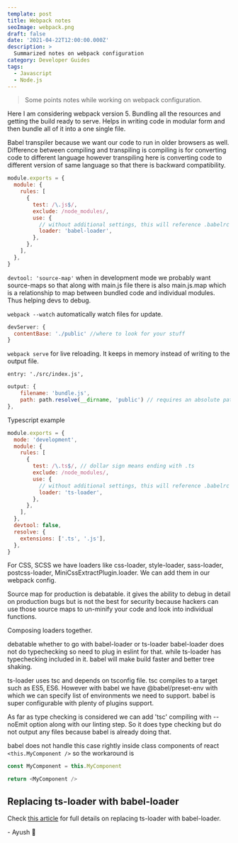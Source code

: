 ```yaml
---
template: post
title: Webpack notes
seoImage: webpack.png
draft: false
date: '2021-04-22T12:00:00.000Z'
description: >
  Summarized notes on webpack configuration
category: Developer Guides
tags:
  - Javascript
  - Node.js
---
```


> Some points notes while working on webpack configuration.

Here I am considering webpack version 5.
Bundling all the resources and getting the build ready to serve.
Helps in writing code in modular form and then bundle all of it into a one single file.

Babel transpiler because we want our code to run in older browsers as well.
Difference between compiling and transpiling is compiling is for converting code to different language however transpiling here is converting code to different version of same language so that there is backward compatibility.

```js
module.exports = {
  module: {
    rules: [
      {
        test: /\.js$/,
        exclude: /node_modules/,
        use: {
          // without additional settings, this will reference .babelrc
          loader: 'babel-loader',
        },
      },
    ],
  },
}
```

`devtool: 'source-map'`
when in development mode we probably want source-maps so that along with main.js file there is also main.js.map which is a relationship to map between bundled code and individual modules. Thus helping devs to debug.

`webpack --watch` automatically watch files for update.

```js
devServer: {
  contentBase: './public' //where to look for your stuff
}
```

`webpack serve` for live reloading. It keeps in memory instead of writing to the output file.

`entry: './src/index.js',`

```js
output: {
    filename: 'bundle.js',
    path: path.resolve(__dirname, 'public') // requires an absolute path hence we are using path.resolve
},
```

Typescript example

```js
module.exports = {
  mode: 'development',
  module: {
    rules: [
      {
        test: /\.ts$/, // dollar sign means ending with .ts
        exclude: /node_modules/,
        use: {
          // without additional settings, this will reference .babelrc
          loader: 'ts-loader',
        },
      },
    ],
  },
  devtool: false,
  resolve: {
    extensions: ['.ts', '.js'],
  },
}
```

For CSS, SCSS we have loaders like css-loader, style-loader, sass-loader, postcss-loader, MiniCssExtractPlugin.loader. We can add them in our webpack config.

Source map for production is debatable. it gives the ability to debug in detail on production bugs but is not the best for security because hackers can use those source maps to un-minify your code and look into individual functions.

Composing loaders together.

debatable whether to go with babel-loader or ts-loader
babel-loader does not do typechecking so need to plug in eslint for that. while ts-loader has typechecking included in it.
babel will make build faster and better tree shaking.

ts-loader uses tsc and depends on tsconfig file.
tsc compiles to a target such as ES5, ES6. However with babel we have @babel/preset-env with which we can specify list of environments we need to support.
babel is super configurable with plenty of plugins support.

As far as type checking is considered we can add 'tsc' compiling with --noEmit option along with our linting step. So it does type checking but do not output any files because babel is already doing that.

babel does not handle this case rightly inside class components of react
`<this.MyComponent />`
so the workaround is

```js
const MyComponent = this.MyComponent

return <MyComponent />
```

## Replacing ts-loader with babel-loader

Check <a href="/2021-04-30_switching-from-ts-loader-to-babel-loader" target="_blank" title="Switching from ts-loader to babel-loader">this article</a> for full details on replacing ts-loader with babel-loader.

\- Ayush 🙂
